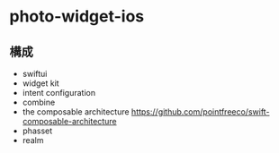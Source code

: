 # photo-widget-ios

## 構成

- swiftui
- widget kit
- intent configuration
- combine
- the composable architecture
  https://github.com/pointfreeco/swift-composable-architecture
- phasset
- realm
